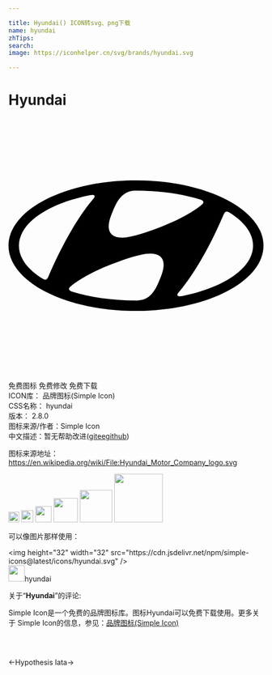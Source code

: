 ```yaml
---

title: Hyundai() ICON转svg、png下载
name: hyundai
zhTips: 
search: 
image: https://iconhelper.cn/svg/brands/hyundai.svg

---
```


# Hyundai  <small style="font-size: 60%;font-weight: 100"></small>

<div id="svg" class="svg-wrap">
<svg role="img" viewBox="0 0 24 24" xmlns="http://www.w3.org/2000/svg"><title>Hyundai icon</title><path d="M11.999 18.145c6.627 0 12.001-2.751 12.001-6.144 0-3.395-5.374-6.146-12.001-6.146C5.374 5.855 0 8.606 0 12.001c0 3.393 5.374 6.144 11.999 6.144m2.26-3.015c-.2.464-.545 1.454-1.336 1.85-.24.119-.537.174-.8.185H12c-2.214 0-4.276-.31-6.002-.834l-.066-.025c-.16-.053-.24-.127-.24-.218 0-.079.043-.14.099-.195l.109-.097c.4-.332 1.598-1.2 3.858-2.067.793-.301 1.786-.679 2.825-.9.608-.126 2.868-.473 1.675 2.301m6.062-6.194c.043-.074.1-.137.203-.142.056-.006.132.007.248.08 1.409.867 2.245 1.952 2.245 3.125 0 2.118-2.724 3.94-6.62 4.735-.248.05-.416.048-.471-.015-.04-.038-.05-.106 0-.19a.815.815 0 01.104-.145c2.12-2.5 3.736-6.189 4.195-7.253.035-.074.068-.147.096-.195M9.777 8.857c.2-.463.545-1.454 1.335-1.846.24-.12.537-.178.8-.185.061-.002.104 0 .12 0 2.217 0 4.276.306 6.004.833.013.006.053.02.066.025.16.054.24.127.24.218 0 .079-.042.137-.098.193a1.89 1.89 0 01-.11.096c-.397.335-1.598 1.201-3.858 2.068-.795.304-1.786.679-2.822.899-.61.13-2.87.474-1.677-2.3M7.6 7.264c.25-.048.415-.048.476.015.035.04.045.106-.002.19a.89.89 0 01-.104.142c-2.12 2.503-3.737 6.189-4.198 7.256a2.313 2.313 0 01-.096.195c-.04.073-.099.136-.2.142-.056.005-.135-.011-.251-.081C1.817 14.256.98 13.172.98 11.999c0-2.118 2.724-3.94 6.62-4.735Z"/></svg>
</div>
<detail full-name='hyundai'></detail>

<div class="detail-page">
<p>
<span><span class="badge-success badge">免费图标</span> <span class="badge-success badge">免费修改</span>  <span class="badge-success badge">免费下载</span> </span>
<br/>
<span>
ICON库：
<span class="badge-secondary badge">品牌图标(Simple Icon)</span> 
</span>
<br/>
<span>
CSS名称：
<span class="badge-secondary badge">hyundai</span> 
</span>

<br/>
<span>
版本：
<span class="badge-secondary badge">2.8.0</span> 
</span>
<br/>
<span>图标来源/作者：<span class="badge-light badge">Simple Icon</span></span> 
<br/>
<span class="zh-detail">中文描述：暂无<span class="help-link"><span>帮助改进</span>(<a href="https://gitee.com/liuwave/icon-helper/edit/master/json/brands/hyundai.json" target="_blank" rel="noopener noreferrer">gitee</a><a href="https://github.com/liuwave/icon-helper/edit/master/json/brands/hyundai.json" target="_blank" rel="noopener noreferrer">github</a></span>)</span><br/>
</p>
</div><div class="description description alert alert-light"><p>图标来源地址：<a href="https://en.wikipedia.org/wiki/File:Hyundai_Motor_Company_logo.svg" target="_blank" rel="noopener noreferrer">https://en.wikipedia.org/wiki/File:Hyundai_Motor_Company_logo.svg</a></p></div>
<div class="alert alert-dark">
<img height="21" width="21" src="https://cdn.jsdelivr.net/npm/simple-icons@latest/icons/hyundai.svg" />
<img height="24" width="24" src="https://cdn.jsdelivr.net/npm/simple-icons@latest/icons/hyundai.svg" />
<img height="32" width="32" src="https://cdn.jsdelivr.net/npm/simple-icons@latest/icons/hyundai.svg" />
<img height="48" width="48" src="https://cdn.jsdelivr.net/npm/simple-icons@latest/icons/hyundai.svg" />
<img height="64" width="64" src="https://cdn.jsdelivr.net/npm/simple-icons@latest/icons/hyundai.svg" />
<img height="96" width="96" src="https://cdn.jsdelivr.net/npm/simple-icons@latest/icons/hyundai.svg" />

</div>
<div>
  <p>可以像图片那样使用：    
  </p>
  <div class="alert alert-primary" style="font-size: 14px">
    &lt;img height="32" width="32" src="https://cdn.jsdelivr.net/npm/simple-icons@latest/icons/hyundai.svg" /&gt;
    <copy-btn content='<img height="32" width="32" src="https://cdn.jsdelivr.net/npm/simple-icons@latest/icons/hyundai.svg" />'></copy-btn>
  </div>
  <div class="alert alert-secondary">
    <img height="32" width="32" src="https://cdn.jsdelivr.net/npm/simple-icons@latest/icons/hyundai.svg" />hyundai
    <copy-btn content="hyundai" btn-title="复制图标名称"></copy-btn>
  </div>
</div>
<div class="icon-detail__container">
<p>关于“<b>Hyundai</b>”的评论:</p>
</div>
<Vssue title="关于“Hyundai”的评论" />
<div><p>Simple Icon是一个免费的品牌图标库。图标Hyundai可以免费下载使用。更多关于  Simple Icon的信息，参见：<a target="_blank" href="https://iconhelper.cn/brands.html">品牌图标(Simple Icon)</a>
</p></div>


<div style="padding:2rem 0 " class="page-nav"><p class="inner"><span class="prev">←<router-link to="/icon/hypothesis.html">Hypothesis</router-link></span> <span class="next"><router-link to="/icon/iata.html">Iata</router-link>→</span></p></div>
